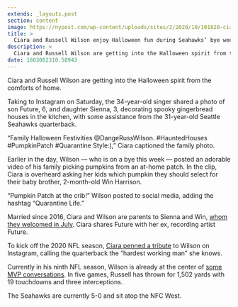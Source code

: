 ```yaml
--- 
extends: _layouts.post 
section: content 
image: https://nypost.com/wp-content/uploads/sites/2/2020/10/101820-ciara-russell-wilson-index.jpg?quality=90&strip=all&w=1200 
title: > 
  Ciara and Russell Wilson enjoy Halloween fun during Seahawks’ bye week 
description: > 
  Ciara and Russell Wilson are getting into the Halloween spirit from the comforts of home.Earlier in the day, Wilson — who is on a bye this week — posted an adorable video of his family picking pumpkins from an at-home patch.“Pumpkin Patch at the crib!” Wilson posted to social media, adding the hashtag “Quarantine Life.”Married since 2016, Ciara and Wilson are parents to Sienna and Win, whom they welcomed in July.To kick off the 2020 NFL season, Ciara penned a tribute to Wilson on Instagram, calling the quarterback the “hardest working man” she knows.Currently in his ninth NFL season, Wilson is already at the center of some MVP conversations. 
date: 1603082310.58943 
--- 
```

<div><p>Ciara and Russell Wilson are getting into the Halloween spirit from the comforts of home.</p>
<p>Taking to Instagram on Saturday, the 34-year-old singer shared a photo of son Future, 6, and daughter Sienna, 3, decorating spooky gingerbread houses in the kitchen, with some assistance from the 31-year-old Seattle Seahawks quarterback.</p>
 
<p>&#8220;Family Halloween Festivities @DangeRussWilson. #HauntedHouses #PumpkinPatch #Quarantine Style:),&#8221; Ciara captioned the family photo.</p>
<p>Earlier in the day, Wilson &#8212; who is on a bye this week &#8212; posted an adorable video of his family picking pumpkins from an at-home patch. In the clip, Ciara is overheard asking her kids which pumpkin they should select for their baby brother, 2-month-old Win Harrison.</p>
 
<p>&#8220;Pumpkin Patch at the crib!&#8221; Wilson posted to social media, adding the hashtag &#8220;Quarantine Life.&#8221;</p>
<p>Married since 2016, Ciara and Wilson are parents to Sienna and Win, <a href="https://pagesix.com/2020/07/24/ciara-and-russell-wilson-welcome-baby-boy-win/">whom they welcomed in July</a>. Ciara shares Future with her ex, recording artist Future.</p>
<p>To kick off the 2020 NFL season, <a href="https://nypost.com/2020/09/13/ciara-posts-tribute-to-husband-russell-wilson-on-nfl-week-1/?_ga=2.182290087.1064371662.1603023695-408226937.1554312161">Ciara penned a tribute</a> to Wilson on Instagram, calling the quarterback the &#8220;hardest working man&#8221; she knows.</p>
<p>Currently in his ninth NFL season, Wilson is already at the center&#160;of <a href="https://nypost.com/2020/10/03/seahawks-russell-wilson-finally-has-shot-to-get-mvp-love/">some MVP conversations</a>. In five games, Russell has thrown for 1,502 yards with 19 touchdowns and three interceptions.</p>
<p>The Seahawks are currently 5-0 and sit atop the NFC West.</p>
			</div>